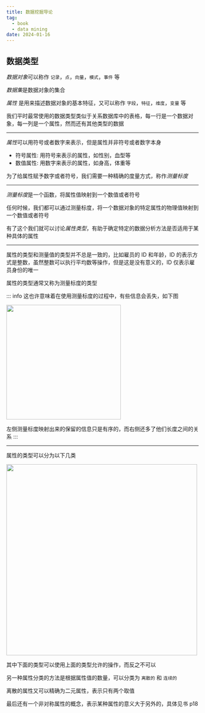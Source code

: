```yaml
---
title: 数据挖掘导论
tag:
  - book
  - data mining
date: 2024-01-16
---
```


## 数据类型

*数据对象*可以称作 `记录`，`点`，`向量`，`模式`，`事件` 等

*数据集*是数据对象的集合

*属性* 是用来描述数据对象的基本特征，又可以称作 `字段`，`特征`，`维度`，`变量` 等

我们平时最常使用的数据类型类似于关系数据库中的表格，每一行是一个数据对象，每一列是一个属性，然而还有其他类型的数据

______________________________________________________________________

*属性*可以用符号或者数字来表示，但是属性并非符号或者数字本身

- 符号属性: 用符号来表示的属性，如性别，血型等
- 数值属性: 用数字来表示的属性，如身高，体重等

为了给属性赋予数字或者符号，我们需要一种精确的度量方式，称作*测量标度*

______________________________________________________________________

*测量标度*是一个函数，将属性值映射到一个数值或者符号

任何时候，我们都可以通过测量标度，将一个数据对象的特定属性的物理值映射到一个数值或者符号

有了这个我们就可以讨论*属性类型*，有助于确定特定的数据分析方法是否适用于某种具体的属性

______________________________________________________________________

属性的类型和测量值的类型并不总是一致的，比如雇员的 ID 和年龄，ID 的表示方式是整数，虽然整数可以执行平均数等操作，但是这是没有意义的，ID 仅表示雇员身份的唯一

属性的类型通常又称为测量标度的类型

::: info
这也许意味着在使用测量标度的过程中，有些信息会丢失，如下图

<img width='300px' src='https://raw.githubusercontent.com/shellRaining/img/main/2401/property_type.png'>

左侧测量标度映射出来的保留的信息只是有序的，而右侧还多了他们长度之间的关系
:::

______________________________________________________________________

属性的类型可以分为以下几类

<img width='500px' src='https://raw.githubusercontent.com/shellRaining/img/main/2401/different_property_type.png'>

其中下面的类型可以使用上面的类型允许的操作，而反之不可以

另一种属性分类的方法是根据属性值的数量，可以分类为 `离散的` 和 `连续的`

离散的属性又可以精确为二元属性，表示只有两个取值

最后还有一个非对称属性的概念，表示某种属性的意义大于另外的，具体见书 p18
